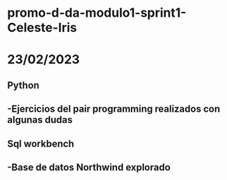 # promo-d-da-modulo1-sprint1-Celeste-Iris

# 23/02/2023

## Python

-Ejercicios del pair programming realizados con algunas dudas
-

## Sql workbench

-Base de datos Northwind explorado
-
